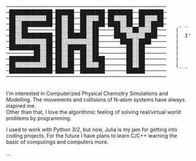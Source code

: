 
<pre> 
────────────────────────────────────────────────────
─██████████████─██████──████████─████████──████████─
─██░░░░░░░░░░██─██░░██──██░░░░██─██░░░░██──██░░░░██─
─██░░██████████─██░░██──██░░████─████░░██──██░░████─    _ _ _ _ _ _ _ _ _ _ _ _ _ _ _ _ _ _ _ _ _ _ 
─██░░██─────────██░░██──██░░██─────██░░░░██░░░░██───   |                                           |
─██░░██████████─██░░██████░░██─────████░░░░░░████───   |  I'm, @sepehrskysh1376, here to ...       |
─██░░░░░░░░░░██─██░░░░░░░░░░██───────████░░████─────   |    Simulate to see the unseens,           |
─██████████░░██─██░░██████░░██─────────██░░██───────   |      Model to make my mind real,          |
─────────██░░██─██░░██──██░░██─────────██░░██───────   |        Program to be think in 0 && 1s,    |
─██████████░░██─██░░██──██░░████───────██░░██───────   |          And to Live to be in the moment. |
─██░░░░░░░░░░██─██░░██──██░░░░██───────██░░██───────   |_ _ _ _ _ _ _ _ _ _ _ _ _ _ _ _ _ _ _ _ _ _|
─██████████████─██████──████████───────██████───────
────────────────────────────────────────────────────<br>
</pre>
I'm interested in Computerized Physical Chemsitry Simulations and Modelling. The movements and collisions of N-atom systems have always inspired me.<br>
Other than that, I love the algorithmic feeling of solving real/virtual world problems by programming.<br>

I used to work with Python 3/2, but now, Julia is my jam for getting into coding projects. For the future I have plans to learn C/C++ learning the basic of computings and computers more.<br>

...


